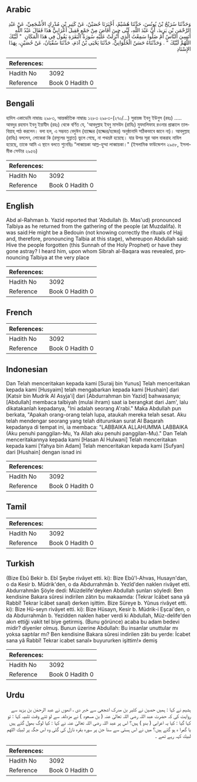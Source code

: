 ## Arabic


<div dir="rtl" lang="ar" style={{fontSize:'larger',backgroundColor:'#f8f9fa',padding:20}}>
وَحَدَّثَنَا سُرَيْجُ بْنُ يُونُسَ، حَدَّثَنَا هُشَيْمٌ، أَخْبَرَنَا حُصَيْنٌ، عَنْ كَثِيرِ بْنِ مُدْرِكٍ الأَشْجَعِيِّ، عَنْ عَبْدِ الرَّحْمَنِ بْنِ يَزِيدَ، أَنَّ عَبْدَ اللَّهِ، لَبَّى حِينَ أَفَاضَ مِنْ جَمْعٍ فَقِيلَ أَعْرَابِيٌّ هَذَا فَقَالَ عَبْدُ اللَّهِ أَنَسِيَ النَّاسُ أَمْ ضَلُّوا سَمِعْتُ الَّذِي أُنْزِلَتْ عَلَيْهِ سُورَةُ الْبَقَرَةِ يَقُولُ فِي هَذَا الْمَكَانِ ‏ "‏ لَبَّيْكَ اللَّهُمَّ لَبَّيْكَ ‏"‏ ‏. وَحَدَّثَنَاهُ حَسَنٌ الْحُلْوَانِيُّ، حَدَّثَنَا يَحْيَى بْنُ آدَمَ، حَدَّثَنَا سُفْيَانُ، عَنْ حُصَيْنٍ، بِهَذَا الإِسْنَادِ ‏
</div>
<div style={{backgroundColor:'#f8f9fa',padding:20, marginBottom: 10}}><table> <thead> <tr> <th>References:</th> <th></th> </tr> </thead> <tbody><tr><td>Hadith No</td><td>3092</td></tr><tr><td>Reference</td><td>Book 0 Hadith 0</td></tr></tbody></table></div>

## Bengali


<div dir="ltr" lang="bn" style={{fontSize:'larger',backgroundColor:'#f8f9fa',padding:20}}>
হাদিস একাডেমি নাম্বারঃ ২৯৮৩, আন্তর্জাতিক নাম্বারঃ ১২৮৩ ২৯৮৩-(২৭০/...) সুরায়জ ইবনু ইউনুস (রহঃ) ..... আবদুর রহমান ইবনু ইয়াযীদ (রহঃ) থেকে বর্ণিত যে, 'আবদুল্লাহ ইবনু মাসউদ (রাযিঃ) মুযদালিফাহ রওনার প্রাক্কালে তালবিয়াহ্ পাঠ করলেন। বলা হল, এ সম্ভবত বেদুঈন (হাজ্জের (হজ্জের/হজের) অনুষ্ঠানাদি সঠিকভাবে জানে না)। আবদুল্লাহ (রাযিঃ) বললেন, লোকেরা কি (রসূলের সুন্নাত) ভুলে গেছে, না পথভ্রষ্ট হয়েছে। যার উপর সূরা আল বাকরাহ নাযিল হয়েছে, তাকে আমি এ স্থানে বলতে শুনেছিঃ “লাব্বায়কা আল্ল-হুম্মা লাব্বায়কা।" (ইসলামিক ফাউন্ডেশন ২৯৫৮, ইসলামীক সেন্টার ২৯৫৬)
</div>
<div style={{backgroundColor:'#f8f9fa',padding:20, marginBottom: 10}}><table> <thead> <tr> <th>References:</th> <th></th> </tr> </thead> <tbody><tr><td>Hadith No</td><td>3092</td></tr><tr><td>Reference</td><td>Book 0 Hadith 0</td></tr></tbody></table></div>

## English


<div dir="ltr" lang="en" style={{fontSize:'larger',backgroundColor:'#f8f9fa',padding:20}}>
Abd al-Rahman b. Yazid reported that 'Abdullah (b. Mas'ud) pronounced Talbiya as he returned from the gathering of the people (at Muzdalifa). It was said:He might be a Bedouin (not knowing correctly the rituals of Hajj and, therefore, pronouncing Talbia at this stage), whereupon Abdullah said: Hive the people forgotten (this Sunnah of the Holy Prophet) or have they gone astray? I heard him, upon whom Sibrah al-Baqara was revealed, pronouncing Talbiya at the very place
</div>
<div style={{backgroundColor:'#f8f9fa',padding:20, marginBottom: 10}}><table> <thead> <tr> <th>References:</th> <th></th> </tr> </thead> <tbody><tr><td>Hadith No</td><td>3092</td></tr><tr><td>Reference</td><td>Book 0 Hadith 0</td></tr></tbody></table></div>

## French


<div dir="ltr" lang="fr" style={{fontSize:'larger',backgroundColor:'#f8f9fa',padding:20}}>

</div>
<div style={{backgroundColor:'#f8f9fa',padding:20, marginBottom: 10}}><table> <thead> <tr> <th>References:</th> <th></th> </tr> </thead> <tbody><tr><td>Hadith No</td><td>3092</td></tr><tr><td>Reference</td><td>Book 0 Hadith 0</td></tr></tbody></table></div>

## Indonesian


<div dir="ltr" lang="id" style={{fontSize:'larger',backgroundColor:'#f8f9fa',padding:20}}>
Dan Telah menceritakan kepada kami [Suraij bin Yunus] Telah menceritakan kepada kami [Husyaim] telah mengabarkan kepada kami [Hushain] dari [Katsir bin Mudrik Al Asyja'i] dari [Abdurrahman bin Yazid] bahwasanya; [Abdullah] membaca talbiyah (mulai ihram) saat ia berangkat dari Jam', lalu dikatakanlah kepadanya, "Ini adalah seorang A'rabi." Maka Abdullah pun berkata, "Apakah orang-orang telah lupa, ataukah mereka telah sesat. Aku telah mendengar seorang yang telah diturunkan surat Al Baqarah kepadanya di tempat ini, ia membaca: "LABBAIKA ALLAHUMMA LABBAIKA (Aku penuhi panggilan-Mu, Ya Allah aku penuhi panggilan-Mu)." Dan Telah menceritakannya kepada kami [Hasan Al Hulwani] Telah menceritakan kepada kami [Yahya bin Adam] Telah menceritakan kepada kami [Sufyan] dari [Hushain] dengan isnad ini
</div>
<div style={{backgroundColor:'#f8f9fa',padding:20, marginBottom: 10}}><table> <thead> <tr> <th>References:</th> <th></th> </tr> </thead> <tbody><tr><td>Hadith No</td><td>3092</td></tr><tr><td>Reference</td><td>Book 0 Hadith 0</td></tr></tbody></table></div>

## Tamil


<div dir="ltr" lang="ta" style={{fontSize:'larger',backgroundColor:'#f8f9fa',padding:20}}>

</div>
<div style={{backgroundColor:'#f8f9fa',padding:20, marginBottom: 10}}><table> <thead> <tr> <th>References:</th> <th></th> </tr> </thead> <tbody><tr><td>Hadith No</td><td>3092</td></tr><tr><td>Reference</td><td>Book 0 Hadith 0</td></tr></tbody></table></div>

## Turkish


<div dir="ltr" lang="tr" style={{fontSize:'larger',backgroundColor:'#f8f9fa',padding:20}}>
(Bize Ebû Bekir b. Ebî Şeybe rivâyet etti. ki): Bize Ebû'l-Ahvas, Husayn'dan, o da Kesir b. Müdrik'den, o da Abdurrahmân b. Yezîd'den naklen rivâyet etti. Abdurrahmân Şöyle dedi: Müzdelife'deyken Abdullah şunları söyledi: Ben kendisine Bakara sûresi indirilen zâtın bu makaamda: (Tekrar îcâbet sana yâ Rabbî! Tekrar îcâbet sanal) derken işittim. Bize Süreye b. Yûnus rivâyet etti. ki): Bize Hü-seyn rivâyet etti. ki): Bize Hüsayn, Kesir b. Müdrik-i Eşcai'den, o da Abdurrahmân b. Yezidden naklen haber verdi ki Abdullah, Müz-delife'den akın ettiği vakit tel biye getirmiş. (Bunu görünce) acaba bu adam bedevi midir? diyenler olmuş. Bunun üzerine Abdullah: Bu insanlar unuttular mı yoksa saptılar mı? Ben kendisine Bakara sûresi indirilen zâtı bu yerde: İcabet sana yâ Rabbî! Tekrar icabet sanal» buyururken işittim!» demiş
</div>
<div style={{backgroundColor:'#f8f9fa',padding:20, marginBottom: 10}}><table> <thead> <tr> <th>References:</th> <th></th> </tr> </thead> <tbody><tr><td>Hadith No</td><td>3092</td></tr><tr><td>Reference</td><td>Book 0 Hadith 0</td></tr></tbody></table></div>

## Urdu


<div dir="rtl" lang="ur" style={{fontSize:'larger',backgroundColor:'#f8f9fa',padding:20}}>
ہشیم نے کہا : ہمیں حصین نے کثیر بن مدرک اشجعی سے خبر دی ، انھوں نے عبد الرحمٰن بن یزید سے روایت کی کہ حضرت عبد اللہ رضی اللہ تعالیٰ عنہ ( بن مسعود ) نے مزدلفہ سے لو ٹتے وقت تلبیہ کہا : تو کہا گیا : کیا یہ اعرابی ( بدو ) ہیں؟ اس پر عبد اللہ رضی اللہ تعالیٰ عنہ نے کہا : کیا لوگ بھول گئے ہیں یا گمرا ہ ہو گئے ہیں؟ میں نے اس ہستی سے سنا جن پر سورہ بقرہ نازل کی گئی وہ اس جگہ پر لبيك اللهم لبيك کہہ رہے تھے ۔
</div>
<div style={{backgroundColor:'#f8f9fa',padding:20, marginBottom: 10}}><table> <thead> <tr> <th>References:</th> <th></th> </tr> </thead> <tbody><tr><td>Hadith No</td><td>3092</td></tr><tr><td>Reference</td><td>Book 0 Hadith 0</td></tr></tbody></table></div>